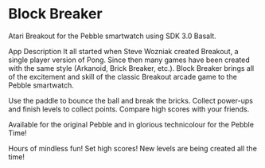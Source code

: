 # Block Breaker
Atari Breakout for the Pebble smartwatch using SDK 3.0 Basalt.



App Description
It all started when Steve Wozniak created Breakout, a single player version of Pong. Since then many games have been created with the same style (Arkanoid, Brick Breaker, etc.). Block Breaker brings all of the excitement and skill of the classic Breakout arcade game to the Pebble smartwatch. 

Use the paddle to bounce the ball and break the bricks.
Collect power-ups and finish levels to collect points.
Compare high scores with your friends.

Available for the original Pebble and in glorious technicolour for the Pebble Time!

Hours of mindless fun! 
Set high scores!
New levels are being created all the time!